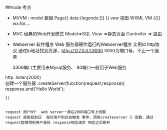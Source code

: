 ##node 考点
- MVVM : 
model  数据 Page({
    data:{legends:[]}
})
vew 视图
WXML 
VM  {{}} wx:for....

- MVC 经典的Web开发模式
    Model=>SQL
    View =>静态页面
    Controller => 路由


- Webserver 软件程序
  Web 服务器硬件运行的Webserver程序
  实例Id http协议 通过Ip地址找到资源，http://127.0.0.1:3000  3000为端口号，不止一个服务

  3306端口主要用来Mysql服务、
  80端口一般用于Web服务

http
    .listen(2000)
    <!-- 回调函数 -->  
    创建一个服务器
    .createServer(function(request,response){
        response.end('Hello World');

    })


    request 用户N个  web server一直在2000端口号上伺服
    request 就能找到店  每位用户到达会触发 事件，调用createserver（）函数，通过request能够得到用户身份 response响应请求 响应之后断开

